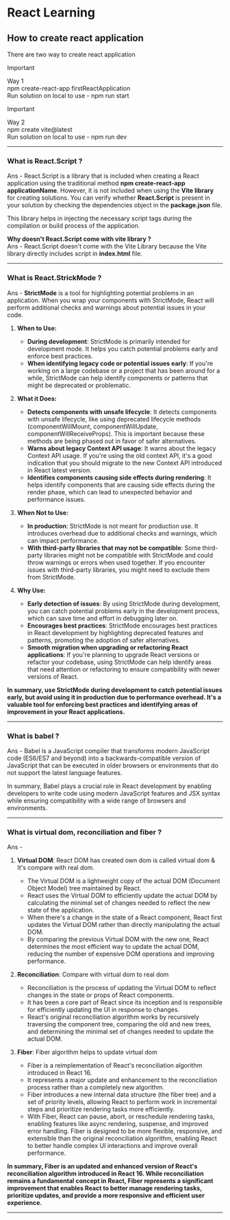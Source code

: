 # React Learning

## How to create react application

There are two way to create react application

> [!IMPORTANT]
> Way 1 <br/>
> npm create-react-app firstReactApplication <br/>
> Run solution on local to use - npm run start 

> [!IMPORTANT]
> Way 2 <br/>
> npm create vite@latest <br/>
> Run solution on local to use - npm run dev

---

### What is React.Script ?
Ans - React.Script is a library that is included when creating a React application using the traditional method **npm create-react-app applicationName**. However, it is not included when using the **Vite library** for creating solutions. You can verify whether **React.Script** is present in your solution by checking the dependencies object in the **package.json** file.

This library helps in injecting the necessary script tags during the compilation or build process of the application. <br/>

**Why doesn't React.Script come with vite library ?** <br/>
Ans - React.Script doesn't come with the Vite Library because the Vite library directly includes script in **index.html** file. 

---

### What is React.StrickMode ? 
Ans - **StrictMode** is a tool for highlighting potential problems in an application. When you wrap your components with StrictMode, React will perform additional checks and warnings about potential issues in your code. <br/>

1. **When to Use:**
    - **During development**: StrictMode is primarily intended for development mode. It helps you catch potential problems early and enforce best practices.
    - **When identifying legacy code or potential issues early**: If you're working on a large codebase or a project that has been around for a while, StrictMode can help identify components or patterns that might be deprecated or problematic.

2. **What it Does:**
    - **Detects components with unsafe lifecycle**: It detects components with unsafe lifecycle, like using deprecated lifecycle methods (componentWillMount, componentWillUpdate, componentWillReceiveProps). This is important because these methods are being phased out in favor of safer alternatives.
    - **Warns about legacy Context API usage**: It warns about the legacy Context API usage. If you're using the old context API, it's a good indication that you should migrate to the new Context API introduced in React latest version.
    - **Identifies components causing side effects during rendering**: It helps identify components that are causing side effects during the render phase, which can lead to unexpected behavior and performance issues.

3. **When Not to Use:**
    - **In production**: StrictMode is not meant for production use. It introduces overhead due to additional checks and warnings, which can impact performance.
    - **With third-party libraries that may not be compatible**: Some third-party libraries might not be compatible with StrictMode and could throw warnings or errors when used together. If you encounter issues with third-party libraries, you might need to exclude them from StrictMode.

4. **Why Use:**
    - **Early detection of issues**: By using StrictMode during development, you can catch potential problems early in the development process, which can save time and effort in debugging later on.
    - **Encourages best practices**: StrictMode encourages best practices in React development by highlighting deprecated features and patterns, promoting the adoption of safer alternatives.
    - **Smooth migration when upgrading or refactoring React applications**: If you're planning to upgrade React versions or refactor your codebase, using StrictMode can help identify areas that need attention or refactoring to ensure compatibility with newer versions of React.

**In summary, use StrictMode during development to catch potential issues early, but avoid using it in production due to performance overhead. It's a valuable tool for enforcing best practices and identifying areas of improvement in your React applications.**

---

### What is babel ?
Ans - Babel is a JavaScript compiler that transforms modern JavaScript code (ES6/ES7 and beyond) into a backwards-compatible version of JavaScript that can be executed in older browsers or environments that do not support the latest language features.

In summary, Babel plays a crucial role in React development by enabling developers to write code using modern JavaScript features and JSX syntax while ensuring compatibility with a wide range of browsers and environments.

---

### What is virtual dom, reconciliation and fiber ?  
Ans -
1. **Virtual DOM**: React DOM has created own dom is called virtual dom & It's compare with real dom.
    - The Virtual DOM is a lightweight copy of the actual DOM (Document Object Model) tree maintained by React.
    - React uses the Virtual DOM to efficiently update the actual DOM by calculating the minimal set of changes needed to reflect the new state of the application.
    - When there's a change in the state of a React component, React first updates the Virtual DOM rather than directly manipulating the actual DOM.
    - By comparing the previous Virtual DOM with the new one, React determines the most efficient way to update the actual DOM, reducing the number of expensive DOM operations and improving performance.

2. **Reconciliation**: Compare with virtual dom to real dom
    - Reconciliation is the process of updating the Virtual DOM to reflect changes in the state or props of React components.
    - It has been a core part of React since its inception and is responsible for efficiently updating the UI in response to changes.
    - React's original reconciliation algorithm works by recursively traversing the component tree, comparing the old and new trees, and determining the minimal set of changes needed to update the actual DOM.

3. **Fiber**: Fiber algorithm helps to update virtual dom
    - Fiber is a reimplementation of React's reconciliation algorithm introduced in React 16.
    - It represents a major update and enhancement to the reconciliation process rather than a completely new algorithm.
    - Fiber introduces a new internal data structure (the fiber tree) and a set of priority levels, allowing React to perform work in incremental steps and prioritize rendering tasks more efficiently.
    - With Fiber, React can pause, abort, or reschedule rendering tasks, enabling features like async rendering, suspense, and improved error handling.
Fiber is designed to be more flexible, responsive, and extensible than the original reconciliation algorithm, enabling React to better handle complex UI interactions and improve overall performance.


**In summary, Fiber is an updated and enhanced version of React's reconciliation algorithm introduced in React 16. While reconciliation remains a fundamental concept in React, Fiber represents a significant improvement that enables React to better manage rendering tasks, prioritize updates, and provide a more responsive and efficient user experience.**

---